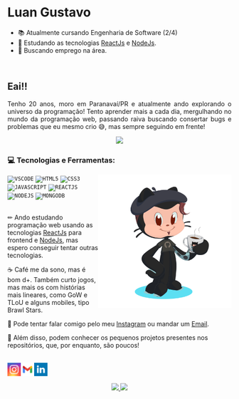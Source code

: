 <h1>Luan Gustavo</h1>

- 📚 Atualmente cursando Engenharia de Software (2/4)
- 🌱 Estudando as tecnologias <a href="https://react.dev/">ReactJs</a> e <a href="https://nodejs.org/en">NodeJs</a>.
- 🔭 Buscando emprego na área.

<br />

## Eai!!

<p align="justify">
  Tenho 20 anos, moro em Paranavaí/PR e atualmente ando explorando o universo da programação! Tento aprender mais a cada dia, mergulhando no mundo da programação web, passando raiva buscando consertar bugs e problemas que eu mesmo crio 😅, mas sempre seguindo em frente! 
</p>

<p align="center">
  <img src="https://super.abril.com.br/wp-content/uploads/2016/09/super_imggato_digitando_0.gif" width="350">
</p>

### 💻 Tecnologias e Ferramentas:
<img width="300px" align="right" src="https://github.com/luangust4vo/luangust4vo/blob/main/myoctocat.png">
<code><img width="40px" src="https://cdn.jsdelivr.net/gh/devicons/devicon/icons/vscode/vscode-original.svg" title = "VSCODE" /></code>
<code><img width="40px" src="https://cdn.jsdelivr.net/gh/devicons/devicon/icons/html5/html5-original-wordmark.svg" title = "HTML5"/></code>
<code><img width="40px" src="https://cdn.jsdelivr.net/gh/devicons/devicon/icons/css3/css3-original-wordmark.svg" title = "CSS3"/></code>
<code><img width="40px" src="https://cdn.jsdelivr.net/gh/devicons/devicon/icons/javascript/javascript-original.svg" title = "JAVASCRIPT"/></code>
<code><img width="40px" src="https://cdn.jsdelivr.net/gh/devicons/devicon/icons/react/react-original.svg" title = "REACTJS" /></code>
<code><img width="40px" src="https://cdn.jsdelivr.net/gh/devicons/devicon/icons/nodejs/nodejs-original.svg" title = "NODEJS" /></code>
<code><img width="40px" src="https://cdn.jsdelivr.net/gh/devicons/devicon/icons/mongodb/mongodb-original.svg" title = "MONGODB" /></code>

<br/>
<br/>

<div display="inline-block">
  <p align="left">✏ Ando estudando programação web usando as tecnologias <a href="https://react.dev/">ReactJs</a> para frontend e <a href="https://nodejs.org/en">NodeJs</a>, mas espero conseguir tentar outras tecnologias.</p>
  <p align="left">☕ Café me da sono, mas é bom d+. Também curto jogos, mas mais os com histórias mais lineares, como GoW e TLoU e alguns mobiles, tipo Brawl Stars.</p>
  <p align="left">📩 Pode tentar falar comigo pelo meu <a href="https://www.instagram.com/gustaluan09">Instagram</a> ou mandar um <a href="mailto:luan.gustavo.m.marques@gmail.com">Email</a>.</p>
  <p align="left">👊 Além disso, podem conhecer os pequenos projetos presentes nos repositórios, que, por enquanto, são poucos!</p>
</div>

<br/>

<div display="flex" style="justify-content: space-between;">
  <a href="https://www.instagram.com/gustaluan09" target="_blank"><img align="left" alt="Instagram" width="30px" src="https://github.com/edent/SuperTinyIcons/blob/master/images/svg/instagram.svg" />
  <a href="mailto:luan.gustavo.m.marques@gmail.com" target="_blank"><img align="left" alt="Gmail" width="30px" src="https://github.com/edent/SuperTinyIcons/blob/master/images/svg/gmail.svg" />
  <a href="https://www.linkedin.com/in/luan-gustavo-mariano-marques" target="_blank"><img align="left" alt="LinkedIn" width="30px" src="https://github.com/edent/SuperTinyIcons/blob/master/images/svg/linkedin.svg" />
</div>

<br />

##
<p align="center">
<a href="https://github.com/luangust4vo">
  <img height="180em" src="https://github-readme-stats-eight-theta.vercel.app/api?username=luangust4vo&show_icons=true&theme=algolia&include_all_commits=true&count_private=true"/>
  <img height="180em" src="https://github-readme-stats-eight-theta.vercel.app/api/top-langs/?username=luangust4vo&layout=compact&langs_count=8&theme=algolia"/>
</a>
</p>
